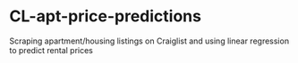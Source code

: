 # CL-apt-price-predictions
Scraping apartment/housing listings on Craiglist and using linear regression to predict rental prices
